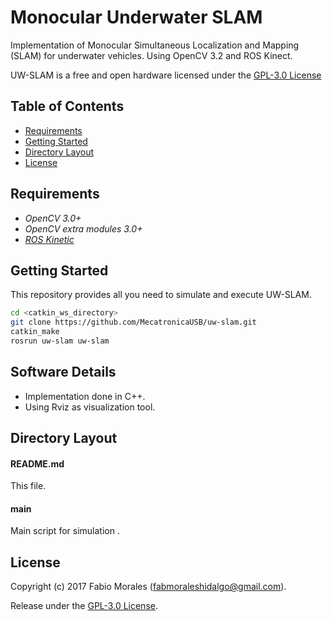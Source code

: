 # Monocular Underwater SLAM

Implementation of Monocular Simultaneous Localization and Mapping (SLAM) for underwater vehicles. Using OpenCV 3.2 and ROS Kinect.

UW-SLAM is a free and open hardware licensed under the [GPL-3.0 License](https://en.wikipedia.org/wiki/GNU_General_Public_License)

## Table of Contents
- [Requirements](#requirements)
- [Getting Started](#getting-started)
- [Directory Layout](#directory-layout)
- [License](#license)

## Requirements

- *OpenCV 3.0+*
- *OpenCV extra modules 3.0+*
- [*ROS Kinetic*](http://wiki.ros.org/kinetic/Installation)

## Getting Started

This repository provides all you need to simulate and execute UW-SLAM.
```bash
cd <catkin_ws_directory>
git clone https://github.com/MecatronicaUSB/uw-slam.git
catkin_make
rosrun uw-slam uw-slam
```

## Software Details

- Implementation done in C++.
- Using Rviz as visualization tool.

## Directory Layout

#### README.md

This file.

#### main

Main script for simulation .

## License

Copyright (c) 2017 Fabio Morales (<fabmoraleshidalgo@gmail.com>).

Release under the [GPL-3.0 License](LICENSE).

